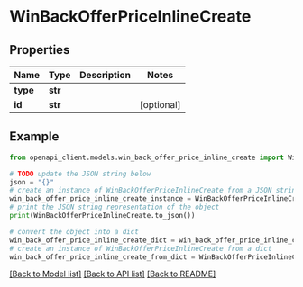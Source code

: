 # WinBackOfferPriceInlineCreate


## Properties

Name | Type | Description | Notes
------------ | ------------- | ------------- | -------------
**type** | **str** |  | 
**id** | **str** |  | [optional] 

## Example

```python
from openapi_client.models.win_back_offer_price_inline_create import WinBackOfferPriceInlineCreate

# TODO update the JSON string below
json = "{}"
# create an instance of WinBackOfferPriceInlineCreate from a JSON string
win_back_offer_price_inline_create_instance = WinBackOfferPriceInlineCreate.from_json(json)
# print the JSON string representation of the object
print(WinBackOfferPriceInlineCreate.to_json())

# convert the object into a dict
win_back_offer_price_inline_create_dict = win_back_offer_price_inline_create_instance.to_dict()
# create an instance of WinBackOfferPriceInlineCreate from a dict
win_back_offer_price_inline_create_from_dict = WinBackOfferPriceInlineCreate.from_dict(win_back_offer_price_inline_create_dict)
```
[[Back to Model list]](../README.md#documentation-for-models) [[Back to API list]](../README.md#documentation-for-api-endpoints) [[Back to README]](../README.md)


